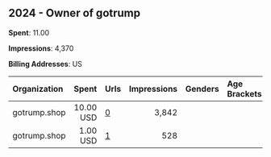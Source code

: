 ## 2024 - Owner of gotrump 
**Spent**: 11.00

**Impressions**: 4,370

**Billing Addresses**: US

|Organization|Spent|Urls|Impressions|Genders|Age Brackets|Country Codes|
|:---|---:|:---|---:|:---|:---|:---|
|gotrump.shop|10.00 USD|[0](https://www.snap.com/political-ads/asset/470345ee66e87382e27e9af5924f91bd692dd55e5d8bf656ed7497f856ba4ec9?mediaType=jpeg)|3,842|||united states|
|gotrump.shop|1.00 USD|[1](https://www.snap.com/political-ads/asset/470345ee66e87382e27e9af5924f91bd692dd55e5d8bf656ed7497f856ba4ec9?mediaType=jpeg)|528|||united states|
